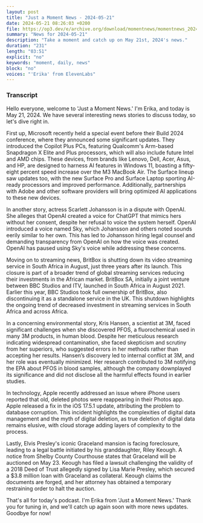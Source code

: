 ```yaml
---
layout: post
title: "Just a Moment News - 2024-05-21"
date: 2024-05-21 08:26:03 +0200
file: https://op3.dev/e/archive.org/download/momentnews/momentnews_2024-05-21.mp3
summary: "News for 2024-05-21"
description: "Take a moment and catch up on May 21st, 2024's news."
duration: "231"
length: "03:51"
explicit: "no"
keywords: "moment, daily, news"
block: "no"
voices: "'Erika' from ElevenLabs"
---
```


### Transcript

Hello everyone, welcome to 'Just a Moment News.' I'm Erika, and today is May 21, 2024. We have several interesting news stories to discuss today, so let's dive right in.

First up, Microsoft recently held a special event before their Build 2024 conference, where they announced some significant updates. They introduced the Copilot Plus PCs, featuring Qualcomm's Arm-based Snapdragon X Elite and Plus processors, which will also include future Intel and AMD chips. These devices, from brands like Lenovo, Dell, Acer, Asus, and HP, are designed to harness AI features in Windows 11, boasting a fifty-eight percent speed increase over the M3 MacBook Air. The Surface lineup saw updates too, with the new Surface Pro and Surface Laptop sporting AI-ready processors and improved performance. Additionally, partnerships with Adobe and other software providers will bring optimized AI applications to these new devices.

In another story, actress Scarlett Johansson is in a dispute with OpenAI. She alleges that OpenAI created a voice for ChatGPT that mimics hers without her consent, despite her refusal to voice the system herself. OpenAI introduced a voice named Sky, which Johansson and others noted sounds eerily similar to her own. This has led to Johansson hiring legal counsel and demanding transparency from OpenAI on how the voice was created. OpenAI has paused using Sky's voice while addressing these concerns.

Moving on to streaming news, BritBox is shutting down its video streaming service in South Africa in August, just three years after its launch. This closure is part of a broader trend of global streaming services reducing their investments in the African market. BritBox SA, initially a joint venture between BBC Studios and ITV, launched in South Africa in August 2021. Earlier this year, BBC Studios took full ownership of BritBox, also discontinuing it as a standalone service in the UK. This shutdown highlights the ongoing trend of decreased investment in streaming services in South Africa and across Africa.

In a concerning environmental story, Kris Hansen, a scientist at 3M, faced significant challenges when she discovered PFOS, a fluorochemical used in many 3M products, in human blood. Despite her meticulous research indicating widespread contamination, she faced skepticism and scrutiny from her superiors, who suggested errors in her methods rather than accepting her results. Hansen’s discovery led to internal conflict at 3M, and her role was eventually minimized. Her research contributed to 3M notifying the EPA about PFOS in blood samples, although the company downplayed its significance and did not disclose all the harmful effects found in earlier studies.

In technology, Apple recently addressed an issue where iPhone users reported that old, deleted photos were reappearing in their Photos app. Apple released a fix in the iOS 17.5.1 update, attributing the problem to database corruption. This incident highlights the complexities of digital data management and the myth of digital deletion, as true deletion of digital data remains elusive, with cloud storage adding layers of complexity to the process.

Lastly, Elvis Presley's iconic Graceland mansion is facing foreclosure, leading to a legal battle initiated by his granddaughter, Riley Keough. A notice from Shelby County Courthouse states that Graceland will be auctioned on May 23. Keough has filed a lawsuit challenging the validity of a 2018 Deed of Trust allegedly signed by Lisa Marie Presley, which secured a $3.8 million loan with Graceland as collateral. Keough claims the documents are forged, and her attorney has obtained a temporary restraining order to halt the auction.

That's all for today's podcast. I'm Erika from 'Just a Moment News.' Thank you for tuning in, and we'll catch up again soon with more news updates. Goodbye for now!
